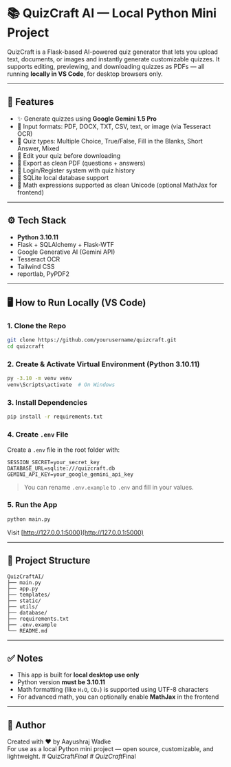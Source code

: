 
# 📚 QuizCraft AI — Local Python Mini Project

QuizCraft is a Flask-based AI-powered quiz generator that lets you upload text, documents, or images and instantly generate customizable quizzes. It supports editing, previewing, and downloading quizzes as PDFs — all running **locally in VS Code**, for desktop browsers only.

---

## 🚀 Features

- ✨ Generate quizzes using **Google Gemini 1.5 Pro**
- 🧠 Input formats: PDF, DOCX, TXT, CSV, text, or image (via Tesseract OCR)
- 🎴 Quiz types: Multiple Choice, True/False, Fill in the Blanks, Short Answer, Mixed
- 📝 Edit your quiz before downloading
- 📄 Export as clean PDF (questions + answers)
- 👥 Login/Register system with quiz history
- 💾 SQLite local database support
- 🧠 Math expressions supported as clean Unicode (optional MathJax for frontend)

---

## ⚙️ Tech Stack

- **Python 3.10.11**
- Flask + SQLAlchemy + Flask-WTF
- Google Generative AI (Gemini API)
- Tesseract OCR
- Tailwind CSS
- reportlab, PyPDF2

---

## 🖥️ How to Run Locally (VS Code)

### 1. Clone the Repo

```bash
git clone https://github.com/yourusername/quizcraft.git
cd quizcraft
```

### 2. Create & Activate Virtual Environment (Python 3.10.11)

```bash
py -3.10 -m venv venv
venv\Scripts\activate  # On Windows
```

### 3. Install Dependencies

```bash
pip install -r requirements.txt
```

### 4. Create `.env` File

Create a `.env` file in the root folder with:

```env
SESSION_SECRET=your_secret_key
DATABASE_URL=sqlite:///quizcraft.db
GEMINI_API_KEY=your_google_gemini_api_key
```

> You can rename `.env.example` to `.env` and fill in your values.

### 5. Run the App

```bash
python main.py
```

Visit [http://127.0.0.1:5000](http://127.0.0.1:5000)

---

## 📁 Project Structure

```
QuizCraftAI/
├── main.py
├── app.py
├── templates/
├── static/
├── utils/
├── database/
├── requirements.txt
├── .env.example
└── README.md
```

---

## ✅ Notes

- This app is built for **local desktop use only**
- Python version **must be 3.10.11**
- Math formatting (like `H₂O`, `CO₂`) is supported using UTF-8 characters
- For advanced math, you can optionally enable **MathJax** in the frontend

---

## 🙌 Author

Created with ❤️ by Aayushraj Wadke  
For use as a local Python mini project — open source, customizable, and lightweight.
#   Q u i z C r a f t _ F i n a l  
 #   Q u i z C r a f t _ F i n a l  
 